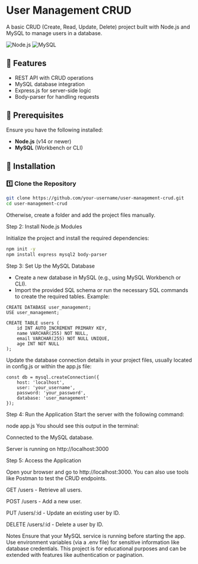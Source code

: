 # User Management CRUD

A basic CRUD (Create, Read, Update, Delete) project built with Node.js and MySQL to manage users in a database.

![Node.js](https://img.shields.io/badge/Node.js-v14%2B-brightgreen) ![MySQL](https://img.shields.io/badge/MySQL-Supported-blue)

## 🚀 Features
- REST API with CRUD operations
- MySQL database integration
- Express.js for server-side logic
- Body-parser for handling requests

## 📌 Prerequisites
Ensure you have the following installed:
- **Node.js** (v14 or newer)
- **MySQL** (Workbench or CLI)

## 📖 Installation
### 1️⃣ Clone the Repository
```sh
git clone https://github.com/your-username/user-management-crud.git
cd user-management-crud
```
Otherwise, create a folder and add the project files manually.


Step 2: Install Node.js Modules

Initialize the project and install the required dependencies:
```sh
npm init -y
npm install express mysql2 body-parser
```

Step 3: Set Up the MySQL Database
- Create a new database in MySQL (e.g., using MySQL Workbench or CLI).
- Import the provided SQL schema or run the necessary SQL commands to create the required tables. Example:
```
CREATE DATABASE user_management;
USE user_management;
```

```
CREATE TABLE users (
    id INT AUTO_INCREMENT PRIMARY KEY,
    name VARCHAR(255) NOT NULL,
    email VARCHAR(255) NOT NULL UNIQUE,
    age INT NOT NULL
);
```


Update the database connection details in your project files, usually located in config.js or within the app.js file:

```
const db = mysql.createConnection({
    host: 'localhost',
    user: 'your_username',
    password: 'your_password',
    database: 'user_management'
});
```


Step 4: Run the Application
Start the server with the following command:

node app.js
You should see this output in the terminal:

Connected to the MySQL database.

Server is running on http://localhost:3000


Step 5: Access the Application

Open your browser and go to http://localhost:3000. You can also use tools like Postman to test the CRUD endpoints.

GET /users - Retrieve all users.

POST /users - Add a new user.

PUT /users/:id - Update an existing user by ID.

DELETE /users/:id - Delete a user by ID.


Notes
Ensure that your MySQL service is running before starting the app.
Use environment variables (via a .env file) for sensitive information like database credentials.
This project is for educational purposes and can be extended with features like authentication or pagination.

